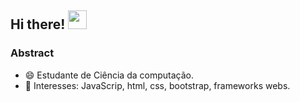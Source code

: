 ## Hi there! <img src="https://raw.githubusercontent.com/iampavangandhi/iampavangandhi/master/gifs/Hi.gif" width="30px"></h2>

### Abstract

- 😄 Estudante de Ciência da computação.
- 💓 Interesses: JavaScrip, html, css, bootstrap, frameworks webs.
